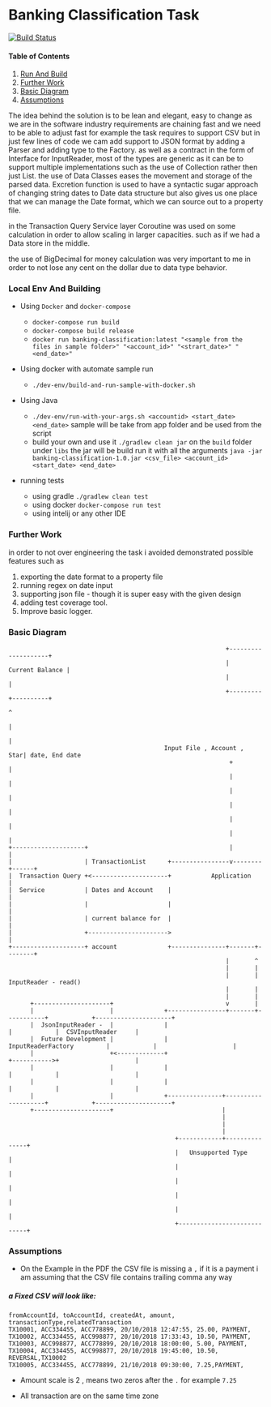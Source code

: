 # Banking Classification Task
[![Build Status](https://travis-ci.com/annoymousGiraf/banking-classification.svg?branch=master)](https://travis-ci.com/annoymousGiraf/banking-classification)
#### Table of Contents  
1. [Run And Build](#runAndBuild)  
2. [Further Work](#further)  
3. [Basic Diagram](#diagram)  
4. [Assumptions](#assumptions)  


The idea behind the solution is to be lean and elegant, easy to change as we are 
in the software industry requirements are chaining fast and we need to be able to adjust fast
for example the task requires to support CSV but in just few lines of code we cam add support to JSON format by adding a Parser and adding 
type to the Factory. as well as a contract in the form of Interface for InputReader,
most of the types are generic as it can be to support multiple implementations such as the use
of Collection rather then just List. the use of Data Classes eases the movement and storage of the parsed data. Excretion function is used to 
have a syntactic sugar approach of changing string dates to Date data structure but also gives us one place that we can manage the
Date format, which we can source out to a property file.

in the Transaction Query Service layer Coroutine was used on some calculation in order to allow scaling in larger capacities. 
such as if we had a Data store in the middle.  

the use of BigDecimal for money calculation was very important to me in order to not lose any cent on the dollar 
due to data type behavior.   


<a name="runAndBuild"/>

### Local Env And Building

* Using `Docker` and `docker-compose`
    * `docker-compose run build`
    * `docker-compose build release`
    * `docker run banking-classification:latest "<sample from the files in sample folder>" "<account_id>" "<strart_date>" "<end_date>"`
    
* Using docker with automate sample run
    * `./dev-env/build-and-run-sample-with-docker.sh`


* Using Java
    * `./dev-env/run-with-your-args.sh <accountid> <start_date> <end_date>` sample will be take from app folder and be used from the script
    * build your own and use it `./gradlew clean jar` on the `build` folder under `libs` the jar will be build run it with all the arguments 
    `java -jar banking-classification-1.0.jar <csv_file> <account_id> <start_date> <end_date>`

* running tests
    * using gradle `./gradlew clean test`
    * using docker `docker-compose run test`
    * using intelij or any other IDE
<a name="further"/>   
 
### Further Work
in order to not over engineering the task i avoided demonstrated possible features such as
1. exporting the date format to a property file
2. running regex on date input
3. supporting json file - though it is super easy with the given design
4. adding test coverage tool.
5. Improve basic logger.

<a name="diagram"/>

### Basic Diagram

```
                                                            +--------------------+
                                                            |    Current Balance |
                                                            |                    |
                                                            +---------+----------+
                                                                      ^
                                                                      |
                                                                      |
                                           Input File , Account , Star| date, End date
                                                             +        |
                                                             |        |
                                                             |        |
                                                             |        |
                                                             |        |
                                                             |        |
+--------------------+                                       |        |
|                    | TransactionList      +----------------v--------+------+
|  Transaction Query +<---------------------+           Application          |
|  Service           | Dates and Account    |                                |
|                    |                      |                                |
|                    | current balance for  |                                |
|                    +---------------------->                                |
+--------------------+ account              +---------------+-------+--------+
                                                            |       ^
                                                            |       |
                                                            |       | InputReader - read()
                                                            |       |
                                                            |       |
      +---------------------+                               v       |
      |                     |              +----------------+-------+-----------+            +---------------------+
      |  JsonInputReader -  |              |                                    |            |  CSVInputReader     |
      |  Future Development |              |         InputReaderFactory         |            |                     |
      |                     +<-------------+                                    +----------->+                     |
      |                     |              |                                    |            |                     |
      |                     |              |                                    |            |                     |
      |                     |              +---------------+--------------------+            +---------------------+
      +---------------------+                              |
                                                           |
                                                           |
                                                           |
                                              +------------+---------------+
                                              |   Unsupported Type         |
                                              |                            |
                                              |                            |
                                              |                            |
                                              |                            |
                                              +----------------------------+

```

<a name="assumptions"/>

### Assumptions

* On the Example in the PDF the CSV file is missing a `,` if it is a payment i am assuming that the CSV file contains trailing comma any way


##### a Fixed CSV will look like:

```
fromAccountId, toAccountId, createdAt, amount, transactionType,relatedTransaction
TX10001, ACC334455, ACC778899, 20/10/2018 12:47:55, 25.00, PAYMENT,
TX10002, ACC334455, ACC998877, 20/10/2018 17:33:43, 10.50, PAYMENT,
TX10003, ACC998877, ACC778899, 20/10/2018 18:00:00, 5.00, PAYMENT,
TX10004, ACC334455, ACC998877, 20/10/2018 19:45:00, 10.50, REVERSAL,TX10002 
TX10005, ACC334455, ACC778899, 21/10/2018 09:30:00, 7.25,PAYMENT,
``` 


* Amount scale is 2 , means two zeros after the `.` for example `7.25`

* All transaction are on the same time zone